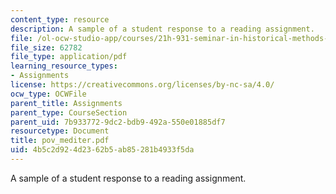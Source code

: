 ```yaml
---
content_type: resource
description: A sample of a student response to a reading assignment.
file: /ol-ocw-studio-app/courses/21h-931-seminar-in-historical-methods-spring-2004/4b5c2d924d2362b5ab85281b4933f5da_pov_mediter.pdf
file_size: 62782
file_type: application/pdf
learning_resource_types:
- Assignments
license: https://creativecommons.org/licenses/by-nc-sa/4.0/
ocw_type: OCWFile
parent_title: Assignments
parent_type: CourseSection
parent_uid: 7b933772-9dc2-bdb9-492a-550e01885df7
resourcetype: Document
title: pov_mediter.pdf
uid: 4b5c2d92-4d23-62b5-ab85-281b4933f5da
---
```

A sample of a student response to a reading assignment.